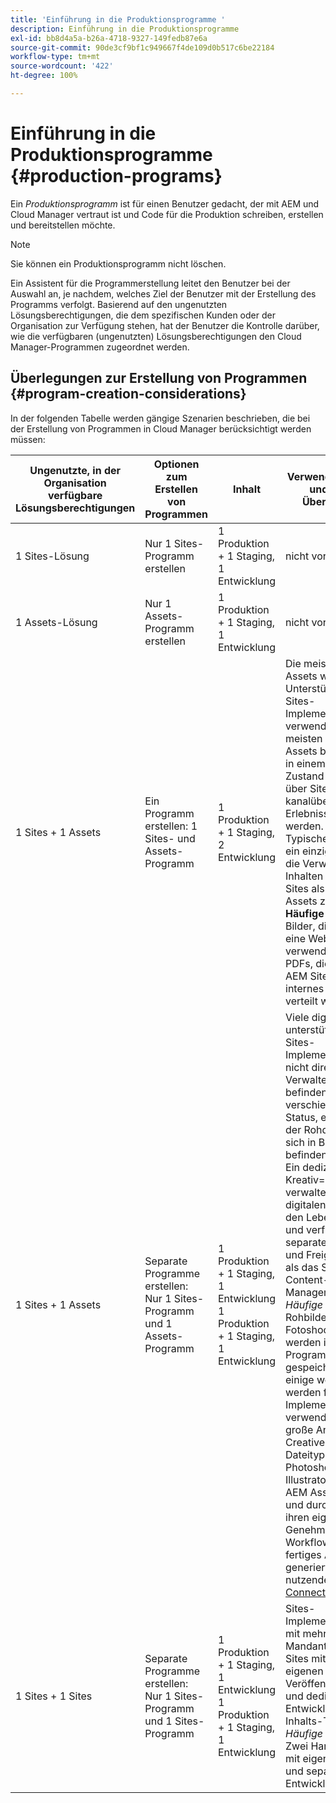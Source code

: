 ```yaml
---
title: 'Einführung in die Produktionsprogramme '
description: Einführung in die Produktionsprogramme
exl-id: bb8d4a5a-b26a-4718-9327-149fedb87e6a
source-git-commit: 90de3cf9bf1c949667f4de109d0b517c6be22184
workflow-type: tm+mt
source-wordcount: '422'
ht-degree: 100%

---
```


# Einführung in die Produktionsprogramme {#production-programs}

Ein *Produktionsprogramm* ist für einen Benutzer gedacht, der mit AEM und Cloud Manager vertraut ist und Code für die Produktion schreiben, erstellen und bereitstellen möchte.

>[!NOTE]
>Sie können ein Produktionsprogramm nicht löschen.

Ein Assistent für die Programmerstellung leitet den Benutzer bei der Auswahl an, je nachdem, welches Ziel der Benutzer mit der Erstellung des Programms verfolgt. Basierend auf den ungenutzten Lösungsberechtigungen, die dem spezifischen Kunden oder der Organisation zur Verfügung stehen, hat der Benutzer die Kontrolle darüber, wie die verfügbaren (ungenutzten) Lösungsberechtigungen den Cloud Manager-Programmen zugeordnet werden.

## Überlegungen zur Erstellung von Programmen {#program-creation-considerations}

In der folgenden Tabelle werden gängige Szenarien beschrieben, die bei der Erstellung von Programmen in Cloud Manager berücksichtigt werden müssen:

| Ungenutzte, in der Organisation verfügbare Lösungsberechtigungen | Optionen zum Erstellen von Programmen | Inhalt | Verwendungszweck und andere Überlegungen |
|--- |--- |--- |--- |
| 1 Sites-Lösung | Nur 1 Sites-Programm erstellen | 1 Produktion + 1 Staging, 1 Entwicklung | nicht vorhanden |
| 1 Assets-Lösung | Nur 1 Assets-Programm erstellen | 1 Produktion + 1 Staging, 1 Entwicklung | nicht vorhanden |
| 1 Sites + 1 Assets | Ein Programm erstellen: 1 Sites- und Assets-Programm | 1 Produktion + 1 Staging, 2 Entwicklung | Die meisten digitalen Assets werden zur Unterstützung der Sites-Implementierung verwendet. Die meisten digitalen Assets befinden sich in einem fertigen Zustand und können über Sites für kanalübergreifende Erlebnisse verwendet werden. Typischerweise ist ein einziges Team für die Verwaltung von Inhalten sowohl für Sites als auch für Assets zuständig. **Häufige Beispiele**: Bilder, die primär für eine Website verwendet werden. PDFs, die über ein in AEM Sites erstelltes internes Portal verteilt werden. |
| 1 Sites + 1 Assets | Separate Programme erstellen: Nur 1 Sites-Programm und 1 Assets-Programm | 1 Produktion + 1 Staging, 1 Entwicklung<br> 1 Produktion + 1 Staging, 1 Entwicklung | Viele digitale Assets unterstützen die Sites-Implementierung nicht direkt. Verwaltete Assets befinden sich in verschiedenen Status, einschließlich der Rohdateitypen, sich in Bearbeitung befindende Assets. Ein dediziertes Kreativ=Team verwaltet die digitalen Assets über den Lebenszyklus und verfügt über separate Workflows und Freigabezyklen als das Sites-Content-Management-Team. *Häufige Beispiele*: Rohbilder eines Fotoshootings werden im Assets-Programm gespeichert und nur einige wenige davon werden für die Sites-Implementierung verwendet. Eine große Anzahl von Creative Cloud-Dateitypen, wie Photoshop und Illustrator, werden in AEM Assets verwaltet und durchlaufen ihren eigenen Genehmigungs-Workflow, bevor ein fertiges Asset generiert wird. Zu nutzende Funktionen: [Connected Assets](https://experienceleague.adobe.com/docs/experience-manager-cloud-service/assets/admin/use-assets-across-connected-assets-instances.html?lang=de#overview-of-connected-assets) |
| 1 Sites + 1 Sites | Separate Programme erstellen: Nur 1 Sites-Programm und 1 Sites-Programm | 1 Produktion + 1 Staging, 1 Entwicklung<br> 1 Produktion + 1 Staging, 1 Entwicklung | Sites-Implementierungen mit mehreren Mandanten. Mehrere Sites mit einem eigenen Veröffentlichungsplan und dedizierten Entwicklungs- und Inhalts-Teams. *Häufige Beispiele*: Zwei Handelsmarken mit eigenen Websites und separaten Entwicklungsteams |
